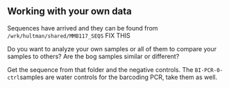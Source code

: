 ## Working with your own data

Sequences have arrived and they can be found from `/wrk/hultman/shared/MMB117_SEQS` FIX THIS

Do you want to analyze your own samples or all of them to compare your samples to others? Are the bog samples similar or different?

Get the sequence from that folder and the negative controls. The `BI-PCR-0-ctrl`samples are water controls for the barcoding PCR, take them as well.




